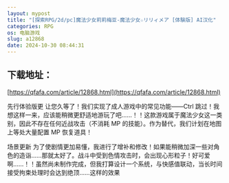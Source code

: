 ```yaml
---
layout: mypost
title: "[探索RPG/2d/pc]魔法少女莉莉梅亚-魔法少女☆リリィメア [体験版] AI汉化"
categories: RPG
os: 电脑游戏
slug: a12868
date: 2024-10-30 08:44:31
---
```


## 下载地址：

[https://qfafa.com/article/12868.html](https://qfafa.com/article/12868.html)

先行体验版更
让您久等了！我们实现了成人游戏中的常见功能——Ctrl 跳过！我想这样一来，应该能稍微更舒适地游玩了吧……！！这款游戏属于魔法少女这一类别，因此不存在任何近战攻击（不消耗 MP 的技能）。作为替代，我们计划在地图上等处大量配置 MP 恢复道具！

场景更新
为了使剧情更加易懂，我进行了增补和修改！如果能稍微加深一些对角色的造诣……那就太好了。战斗中受到色情攻击时，会出现心形粒子！好可爱啊……！！虽然尚未制作完成，但我打算设计一个系统，与快感值联动，当长时间接受拘束处理时会达到绝顶……这样的效果